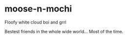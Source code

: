 # moose-n-mochi

Floofy white cloud boi and grrl

Bestest friends in the whole wide world... Most of the time.
